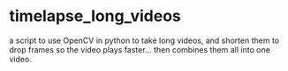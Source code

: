 # timelapse_long_videos
a script to use OpenCV in python to take long videos, and shorten them to drop frames so the video plays faster... then combines them all into one video.
